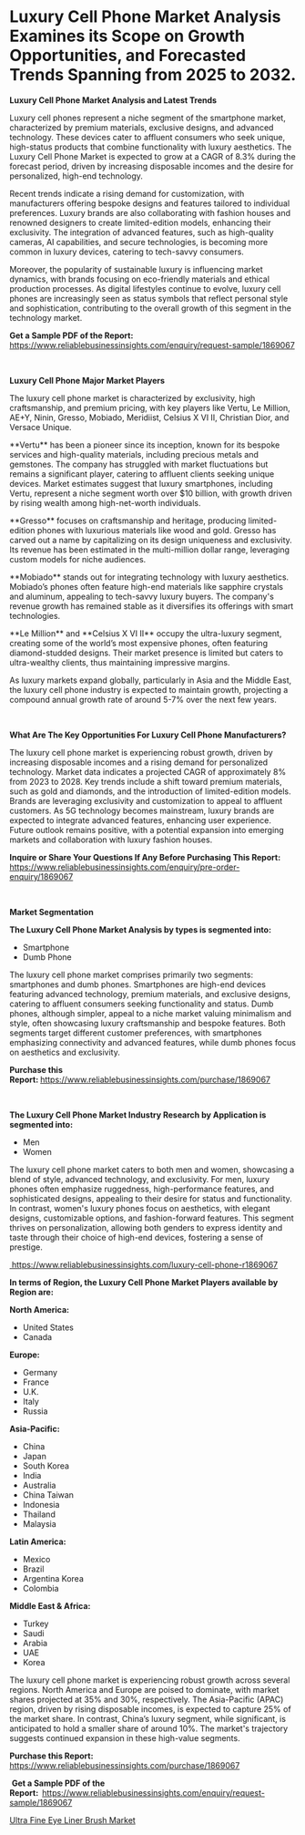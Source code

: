 <p><h1>Luxury Cell Phone Market Analysis Examines its Scope on Growth Opportunities, and Forecasted Trends Spanning from 2025 to 2032.</h1></p><p><strong>Luxury Cell Phone Market Analysis and Latest Trends</strong></p>
<p><p>Luxury cell phones represent a niche segment of the smartphone market, characterized by premium materials, exclusive designs, and advanced technology. These devices cater to affluent consumers who seek unique, high-status products that combine functionality with luxury aesthetics. The Luxury Cell Phone Market is expected to grow at a CAGR of 8.3% during the forecast period, driven by increasing disposable incomes and the desire for personalized, high-end technology.</p><p>Recent trends indicate a rising demand for customization, with manufacturers offering bespoke designs and features tailored to individual preferences. Luxury brands are also collaborating with fashion houses and renowned designers to create limited-edition models, enhancing their exclusivity. The integration of advanced features, such as high-quality cameras, AI capabilities, and secure technologies, is becoming more common in luxury devices, catering to tech-savvy consumers.</p><p>Moreover, the popularity of sustainable luxury is influencing market dynamics, with brands focusing on eco-friendly materials and ethical production processes. As digital lifestyles continue to evolve, luxury cell phones are increasingly seen as status symbols that reflect personal style and sophistication, contributing to the overall growth of this segment in the technology market.</p></p>
<p><strong>Get a Sample PDF of the Report:&nbsp;</strong> <a href="https://www.reliablebusinessinsights.com/enquiry/request-sample/1869067?utm_campaign=3134&utm_medium=2&utm_source=Github&utm_content=ia&utm_term=04042025&utm_id=luxury-cell-phone">https://www.reliablebusinessinsights.com/enquiry/request-sample/1869067</a></p>
<p>&nbsp;</p>
<p><strong>Luxury Cell Phone Major Market Players</strong></p>
<p><p>The luxury cell phone market is characterized by exclusivity, high craftsmanship, and premium pricing, with key players like Vertu, Le Million, AE+Y, Ninin, Gresso, Mobiado, Meridiist, Celsius X VI II, Christian Dior, and Versace Unique.</p><p>**Vertu** has been a pioneer since its inception, known for its bespoke services and high-quality materials, including precious metals and gemstones. The company has struggled with market fluctuations but remains a significant player, catering to affluent clients seeking unique devices. Market estimates suggest that luxury smartphones, including Vertu, represent a niche segment worth over $10 billion, with growth driven by rising wealth among high-net-worth individuals.</p><p>**Gresso** focuses on craftsmanship and heritage, producing limited-edition phones with luxurious materials like wood and gold. Gresso has carved out a name by capitalizing on its design uniqueness and exclusivity. Its revenue has been estimated in the multi-million dollar range, leveraging custom models for niche audiences.</p><p>**Mobiado** stands out for integrating technology with luxury aesthetics. Mobiado’s phones often feature high-end materials like sapphire crystals and aluminum, appealing to tech-savvy luxury buyers. The company's revenue growth has remained stable as it diversifies its offerings with smart technologies.</p><p>**Le Million** and **Celsius X VI II** occupy the ultra-luxury segment, creating some of the world’s most expensive phones, often featuring diamond-studded designs. Their market presence is limited but caters to ultra-wealthy clients, thus maintaining impressive margins.</p><p>As luxury markets expand globally, particularly in Asia and the Middle East, the luxury cell phone industry is expected to maintain growth, projecting a compound annual growth rate of around 5-7% over the next few years.</p></p>
<p>&nbsp;</p>
<p><strong>What Are The Key Opportunities For Luxury Cell Phone Manufacturers?</strong></p>
<p><p>The luxury cell phone market is experiencing robust growth, driven by increasing disposable incomes and a rising demand for personalized technology. Market data indicates a projected CAGR of approximately 8% from 2023 to 2028. Key trends include a shift toward premium materials, such as gold and diamonds, and the introduction of limited-edition models. Brands are leveraging exclusivity and customization to appeal to affluent customers. As 5G technology becomes mainstream, luxury brands are expected to integrate advanced features, enhancing user experience. Future outlook remains positive, with a potential expansion into emerging markets and collaboration with luxury fashion houses.</p></p>
<p><strong>Inquire or Share Your Questions If Any Before Purchasing This Report:</strong> <a href="https://www.reliablebusinessinsights.com/enquiry/pre-order-enquiry/1869067?utm_campaign=3134&utm_medium=2&utm_source=Github&utm_content=ia&utm_term=04042025&utm_id=luxury-cell-phone">https://www.reliablebusinessinsights.com/enquiry/pre-order-enquiry/1869067</a></p>
<p>&nbsp;</p>
<p><strong>Market Segmentation</strong></p>
<p><strong>The Luxury Cell Phone Market Analysis by types is segmented into:</strong></p>
<p><ul><li>Smartphone</li><li>Dumb Phone</li></ul></p>
<p><p>The luxury cell phone market comprises primarily two segments: smartphones and dumb phones. Smartphones are high-end devices featuring advanced technology, premium materials, and exclusive designs, catering to affluent consumers seeking functionality and status. Dumb phones, although simpler, appeal to a niche market valuing minimalism and style, often showcasing luxury craftsmanship and bespoke features. Both segments target different customer preferences, with smartphones emphasizing connectivity and advanced features, while dumb phones focus on aesthetics and exclusivity.</p></p>
<p><strong>Purchase this Report:&nbsp;</strong><a href="https://www.reliablebusinessinsights.com/purchase/1869067?utm_campaign=3134&utm_medium=2&utm_source=Github&utm_content=ia&utm_term=04042025&utm_id=luxury-cell-phone">https://www.reliablebusinessinsights.com/purchase/1869067</a></p>
<p>&nbsp;</p>
<p><strong>The Luxury Cell Phone Market Industry Research by Application is segmented into:</strong></p>
<p><ul><li>Men</li><li>Women</li></ul></p>
<p><p>The luxury cell phone market caters to both men and women, showcasing a blend of style, advanced technology, and exclusivity. For men, luxury phones often emphasize ruggedness, high-performance features, and sophisticated designs, appealing to their desire for status and functionality. In contrast, women's luxury phones focus on aesthetics, with elegant designs, customizable options, and fashion-forward features. This segment thrives on personalization, allowing both genders to express identity and taste through their choice of high-end devices, fostering a sense of prestige.</p></p>
<p><a href="https://www.reliablebusinessinsights.com/luxury-cell-phone-r1869067?utm_campaign=3134&utm_medium=2&utm_source=Github&utm_content=ia&utm_term=04042025&utm_id=luxury-cell-phone">&nbsp;https://www.reliablebusinessinsights.com/luxury-cell-phone-r1869067</a></p>
<p><strong>In terms of Region, the Luxury Cell Phone Market Players available by Region are:</strong></p>
<p>
    <p> <strong> North America: </strong>
        <ul>
            <li>United States</li>
            <li>Canada</li>
        </ul>
        </p> 
    <p> <strong> Europe: </strong>
        <ul>
            <li>Germany</li>
            <li>France</li>
            <li>U.K.</li>
            <li>Italy</li>
            <li>Russia</li>
        </ul>
        </p> 
    <p> <strong> Asia-Pacific: </strong>
        <ul>
            <li>China</li>
            <li>Japan</li>
            <li>South Korea</li>
            <li>India</li>
            <li>Australia</li>
            <li>China Taiwan</li>
            <li>Indonesia</li>
            <li>Thailand</li>
            <li>Malaysia</li>
        </ul>
        </p> 
    <p> <strong> Latin America: </strong>
        <ul>
            <li>Mexico</li>
            <li>Brazil</li>
            <li>Argentina Korea</li>
            <li>Colombia</li>
        </ul>
        </p> 
    <p> <strong> Middle East & Africa: </strong>
        <ul>
            <li>Turkey</li>
            <li>Saudi</li>
            <li>Arabia</li>
            <li>UAE</li>
            <li>Korea</li>
        </ul>
    </p>
    </p>
<p><p>The luxury cell phone market is experiencing robust growth across several regions. North America and Europe are poised to dominate, with market shares projected at 35% and 30%, respectively. The Asia-Pacific (APAC) region, driven by rising disposable incomes, is expected to capture 25% of the market share. In contrast, China’s luxury segment, while significant, is anticipated to hold a smaller share of around 10%. The market's trajectory suggests continued expansion in these high-value segments.</p></p>
<p><strong>Purchase this Report: </strong><a href="https://www.reliablebusinessinsights.com/purchase/1869067?utm_campaign=3134&utm_medium=2&utm_source=Github&utm_content=ia&utm_term=04042025&utm_id=luxury-cell-phone">https://www.reliablebusinessinsights.com/purchase/1869067</a></p>
<p>&nbsp;<strong>Get a Sample PDF of the Report:&nbsp;&nbsp;</strong><a href="https://www.reliablebusinessinsights.com/enquiry/request-sample/1869067?utm_campaign=3134&utm_medium=2&utm_source=Github&utm_content=ia&utm_term=04042025&utm_id=luxury-cell-phone">https://www.reliablebusinessinsights.com/enquiry/request-sample/1869067</a></p>
<p><strong></strong></p>
<p><p><a href="https://github.com/dushornerfe/Market-Research-Report-List-1/blob/main/ultra-fine-eye-liner-brush-market.md?utm_campaign=3134&utm_medium=2&utm_source=Github&utm_content=ia&utm_term=04042025&utm_id=luxury-cell-phone">Ultra Fine Eye Liner Brush Market</a></p></p>